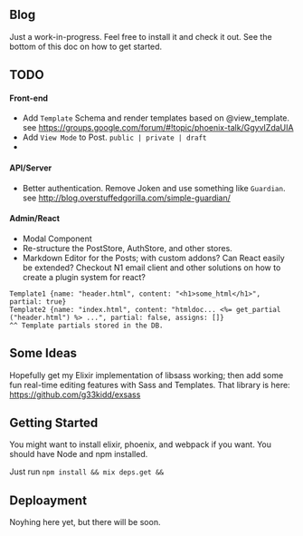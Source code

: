 ## Blog

Just a work-in-progress. Feel free to install it and check it out. See the bottom of this doc on how to get started. 

## TODO
#### Front-end
- Add `Template` Schema and render templates based on @view_template. see https://groups.google.com/forum/#!topic/phoenix-talk/GgyvIZdaUIA
- Add `View Mode` to Post. `public | private | draft`
- 

#### API/Server
- Better authentication. Remove Joken and use something like `Guardian`. see http://blog.overstuffedgorilla.com/simple-guardian/

#### Admin/React
- Modal Component
- Re-structure the PostStore, AuthStore, and other stores.
- Markdown Editor for the Posts; with custom addons? Can React easily be extended? Checkout N1 email client and other solutions on how to create a plugin system for react?

```
Template1 {name: "header.html", content: "<h1>some_html</h1>", partial: true}
Template2 {name: "index.html", content: "htmldoc... <%= get_partial ("header.html") %> ...", partial: false, assigns: []}
^^ Template partials stored in the DB. 
```

## Some Ideas
Hopefully get my Elixir implementation of libsass working; then add some fun real-time editing features with Sass and Templates. That library is here: https://github.com/g33kidd/exsass

## Getting Started
You might want to install elixir, phoenix, and webpack if you want. You should have Node and npm installed.

Just run `npm install && mix deps.get && `


## Deploayment
Noyhing here yet, but there will be soon.
